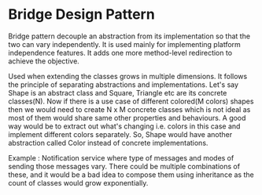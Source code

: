 # Bridge Design Pattern
Bridge pattern decouple an abstraction from its implementation so that the two 
can vary independently. It is used mainly for implementing platform independence
features. It adds one more method-level redirection to achieve the objective.

Used when extending the classes grows in multiple dimensions. It follows the 
principle of separating abstractions and implementations.
Let's say Shape is an abstract class and Square, Triangle etc are its concrete
classes(N). Now if there is a use case of different colored(M colors) shapes then
we would need to create N x M concrete classes which is not ideal as most of them
would share same other properties and behaviours.
A good way would be to extract out what's changing i.e. colors in this case and 
implement different colors separately. So, Shape would have another abstraction
called Color instead of concrete implementations.


Example : Notification service where type of messages and modes of sending those
messages vary. There could be multiple combinations of these, and it would be a
bad idea to compose them using inheritance as the count of classes would grow 
exponentially.